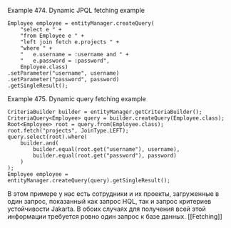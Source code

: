Example 474. Dynamic JPQL fetching example

```
Employee employee = entityManager.createQuery(
	"select e " +
	"from Employee e " +
	"left join fetch e.projects " +
	"where " +
	"	e.username = :username and " +
	"	e.password = :password",
	Employee.class)
.setParameter("username", username)
.setParameter("password", password)
.getSingleResult();
```

Example 475. Dynamic query fetching example

```
CriteriaBuilder builder = entityManager.getCriteriaBuilder();
CriteriaQuery<Employee> query = builder.createQuery(Employee.class);
Root<Employee> root = query.from(Employee.class);
root.fetch("projects", JoinType.LEFT);
query.select(root).where(
	builder.and(
		builder.equal(root.get("username"), username),
		builder.equal(root.get("password"), password)
	)
);
Employee employee = entityManager.createQuery(query).getSingleResult();
```
В этом примере у нас есть сотрудники и их проекты, загруженные в один запрос, показанный как запрос HQL, так и запрос критериев устойчивости Jakarta. В обоих случаях для получения всей этой информации требуется ровно один запрос к базе данных.
[[Fetching]]